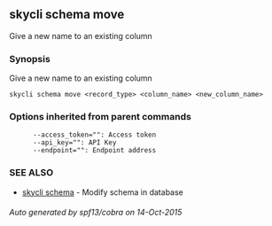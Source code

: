 ## skycli schema move

Give a new name to an existing column

### Synopsis


Give a new name to an existing column

```
skycli schema move <record_type> <column_name> <new_column_name>
```

### Options inherited from parent commands

```
      --access_token="": Access token
      --api_key="": API Key
      --endpoint="": Endpoint address
```

### SEE ALSO
* [skycli schema](skycli_schema.md)	 - Modify schema in database

###### Auto generated by spf13/cobra on 14-Oct-2015
